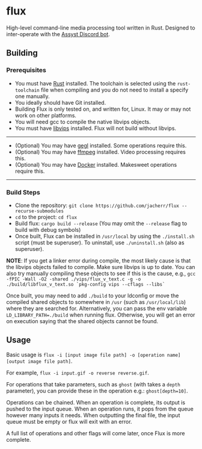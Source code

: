 # flux

High-level command-line media processing tool written in Rust. Designed to inter-operate with the [Assyst Discord bot](https://github.com/jacherr/assyst2).

## Building

### Prerequisites
- You must have [Rust](https://rust-lang.org) installed. The toolchain is selected using the `rust-toolchain` file when compiling and you do not need to install a specify one manually.
- You ideally should have Git installed.
- Building Flux is only tested on, and written for, Linux. It may or may not work on other platforms.
- You will need gcc to compile the native libvips objects.
- You must have [libvips](https://github.com/libvips/libvips) installed. Flux will not build without libvips.
---
- (Optional) You may have [gegl](https://www.gegl.org/) installed. Some operations require this.
- (Optional) You may have [ffmpeg](https://ffmpeg.org) installed. Video processing requires this.
- (Optional) You may have [Docker](https://www.docker.com/) installed. Makesweet operations require this.

---
### Build Steps
- Clone the repository: `git clone https://github.com/jacherr/flux --recurse-submodules`
- `cd` to the project: `cd flux`
- Build flux: `cargo build --release` (You may omit the `--release` flag to build with debug symbols)
- Once built, Flux can be installed in `/usr/local` by using the `./install.sh` script (must be superuser). To uninstall, use `./uninstall.sh` (also as superuser).

**NOTE**: If you get a linker error during compile, the most likely cause is that the libvips objects failed to compile. Make sure libvips is up to date. You can also try manually compiling these objects to see if this is the cause, e.g., ``gcc -fPIC -Wall -O2 -shared ./vips/flux_v_text.c -g -o ./build/libflux_v_text.so `pkg-config vips --cflags --libs` ``

Once built, you may need to add `./build` to your ldconfig or move the compiled shared objects to somewhere in `/usr` (such as `/usr/local/lib`) where they are searched for.
Alternatively, you can pass the env variable `LD_LIBRARY_PATH=./build` when running flux. Otherwise, you will get an error on execution saying that the shared objects cannot be found.

## Usage
Basic usage is `flux -i [input image file path] -o [operation name] [output image file path]`.

For example, `flux -i input.gif -o reverse reverse.gif`.

For operations that take parameters, such as `ghost` (with takes a `depth` parameter), you can provide these in the operation e.g.: `ghost[depth=10]`.

Operations can be chained. When an operation is complete, its output is pushed to the input queue. When an operation runs, it pops from the queue however many inputs it needs. When outputting the final file, the input queue must be empty or flux will exit with an error.

A full list of operations and other flags will come later, once Flux is more complete.